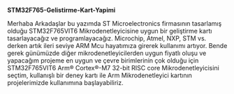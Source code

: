 **STM32F765-Gelistirme-Kart-Yapimi**

Merhaba Arkadaşlar bu yazımda ST Microelectronics firmasının tasarlamış olduğu  STM32F765VIT6 Mikrodenetleyicisine uygun bir geliştirme kartı tasarlayacağız ve programlayacağız. Microchip, Atmel, NXP, STM vs. derken artık ileri seviye ARM Mcu hayatımıza girerek kullanımı artıyor. Bende gerek günümüzde diğer mikrodenetleyicilerden uygun fiyatlı oluşu ve yapacağım projeme en uygun ve çevre birimlerinin çok olduğu için STM32F765VIT6 Arm® Cortex®-M7 32-bit RISC core Mikrodenetleyicisini seçtim, kullanışlı bir deney kartı ile Arm Mikrodenetleyici kartının projelerimizde kullanımına başlayabiliriz. 

